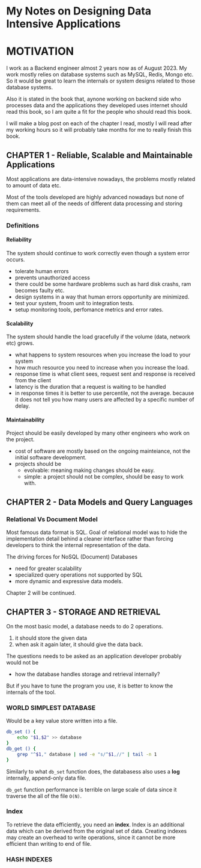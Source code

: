 # My Notes on Designing Data Intensive Applications


# MOTIVATION

I work as a Backend engineer almost 2 years now as of August 2023. My work mostly relies on database systems such as MySQL, Redis, Mongo etc. So it would be great to learn the internals or system designs related to those database systems.

Also it is stated in the book that, aynone working on backend side who processes data and the applications they developed uses internet should read this book, so I am quite a fit for the people who should read this book.

I will make a blog post on each of the chapter I read, mostly I will read after my working hours so it will probably take months for me to really finish this book.

##  CHAPTER 1 - Reliable, Scalable and Maintainable Applications

Most applications are data-intensive nowadays, the problems mostly related to amount of data etc.

Most of the tools developed are highly advanced nowadays but none of them can meet all of the needs of different data processing and storing requirements.

### Definitions

#### Reliability

The system should continue to work correctly even though a system error occurs.

- tolerate human errors
- prevents unauthorized access
- there could be some hardware problems such as hard disk crashs, ram becomes faulty etc.
- design systems in a way that human errors opportunity are minimized. 
- test your system, froom unit to integration tests.
- setup monitoring tools, perfomance metrics and error rates.


#### Scalability

The system should handle the load gracefully if the volume (data, network etc) grows.

- what happens to system resources when you increase the load to your system
- how much resource you need to increase when you increase the load.
- response time is what client sees, request sent and response is received from the client
- latency is the duration that a request is waiting to be handled
- in response times it is better to use percentile, not the average. because it does not tell you how many users are affected by a specific number of delay.


#### Maintainability

Project should be easily developed by many other engineers who work on the project.

- cost of software are mostly based on the ongoing mainteiance, not the initial software development.
- projects should be
    - evolvable: meaning making changes should be easy.
    - simple: a project should not be complex, should be easy to work with.


##  CHAPTER 2 - Data Models and Query Languages

### Relational Vs Document Model

Most famous data format is SQL. Goal of relational model was to hide the implementation detail behind a cleaner interface rather than forcing developers to think the internal representation of the data.

The driving forces for NoSQL (Document) Databases
- need for greater scalability
- specialized query operations not supported by SQL
- more dynamic and expressive data models. 

Chapter 2 will be continued.

## CHAPTER 3 - STORAGE AND RETRIEVAL

On the most basic model, a database needs to do 2 operations.

1. it should store the given data
2. when ask it again later, it should give the data back.


The questions needs to be asked as an application developer probably would not be
- how the database handles storage and retrieval internally?

But if you have to tune the program you use, it is better to know the internals of the tool.

### WORLD SIMPLEST DATABASE

Would be a key value store written into a file.

```bash
db_set () {
    echo "$1,$2" >> database
}
db_get () {
    grep "^$1," database | sed -e "s/^$1,//" | tail -n 1
}
```

Similarly to what `db_set` function does, the databasess also uses a **log** internally, append-only data file.


`db_get` function performance is terrible on large scale of data since it traverse the all of the file `O(N)`.

### Index

To retrieve the data efficiently, you need an **index**. Index is an additional data which can be derived from the original set of data. Creating indexes may create an overhead to write operations, since it cannot be more efficient than writing to end of file.


### HASH INDEXES


